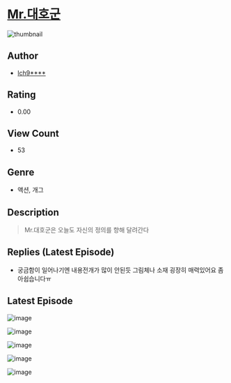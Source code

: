 # [Mr.대호군](https://comic.naver.com/challenge/list?titleId=810547)
![thumbnail](https://image-comic.pstatic.net/user_contents_data/challenge_comic/2023/05/23/upload_7306074653732464177_480x623.jpeg)

## Author
- [lch9****](https://comic.naver.com/artistTitle?id=366962)

## Rating
- 0.00

## View Count
- 53

## Genre
- 액션, 개그

## Description
> Mr.대호군은 오늘도 자신의 정의를 향해 달려간다

## Replies (Latest Episode)
- 궁금함이 일어나기엔 내용전개가 많이 안된듯 그림체나 소재 굉장히 매력있어요 좀 아쉽습니다ㅠ

## Latest Episode
![image](https://image-comic.pstatic.net/user_contents_data/challenge_comic/2023/05/23/366962/upload_3774354267090282040.jpeg)

![image](https://image-comic.pstatic.net/user_contents_data/challenge_comic/2023/05/23/366962/upload_3919320686777426480.jpeg)

![image](https://image-comic.pstatic.net/user_contents_data/challenge_comic/2023/05/23/366962/upload_3761968255749023029.jpeg)

![image](https://image-comic.pstatic.net/user_contents_data/challenge_comic/2023/05/23/366962/upload_4136051828383103075.jpeg)

![image](https://image-comic.pstatic.net/user_contents_data/challenge_comic/2023/05/23/366962/upload_7291943748230342198.jpeg)
